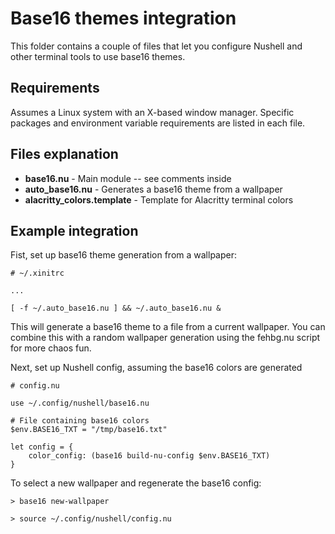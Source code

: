 # Base16 themes integration

This folder contains a couple of files that let you configure Nushell and other terminal tools to use base16 themes.

## Requirements

Assumes a Linux system with an X-based window manager.
Specific packages and environment variable requirements are listed in each file.

## Files explanation
* **base16.nu** - Main module -- see comments inside
* **auto_base16.nu** - Generates a base16 theme from a wallpaper
* **alacritty_colors.template** - Template for Alacritty terminal colors

## Example integration

Fist, set up base16 theme generation from a wallpaper:
```
# ~/.xinitrc

...

[ -f ~/.auto_base16.nu ] && ~/.auto_base16.nu &
```
This will generate a base16 theme to a file from a current wallpaper.
You can combine this with a random wallpaper generation using the fehbg.nu
script for more chaos fun.

Next, set up Nushell config, assuming the base16 colors are generated
```
# config.nu

use ~/.config/nushell/base16.nu

# File containing base16 colors
$env.BASE16_TXT = "/tmp/base16.txt"

let config = {
    color_config: (base16 build-nu-config $env.BASE16_TXT)
}
```

To select a new wallpaper and regenerate the base16 config:
```
> base16 new-wallpaper

> source ~/.config/nushell/config.nu
```
